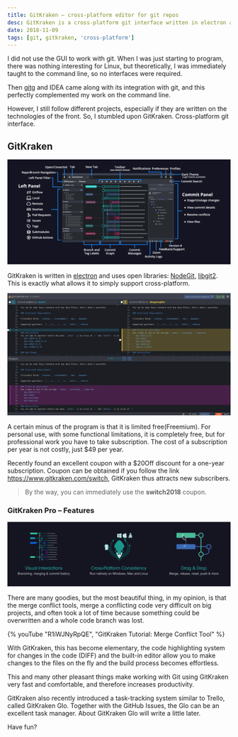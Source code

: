 ```yaml
---
title: GitKraken – cross-platform editor for git repos
desc: GitKraken is a cross-platform git interface written in electron and open libraries, offering merge conflict tools and a task-tracking system. Get a $20Off discount for a one-year subscription.
date: 2018-11-09
tags: [git, gitkraken, 'cross-platform']
---
```


I did not use the GUI to work with git. When I was just starting to program, there was nothing interesting for Linux,
but theoretically, I was immediately taught to the command line, so no interfaces were required.

Then [gitg](https://wiki.gnome.org/Apps/Gitg) and IDEA came along with its integration with git, and this perfectly
complemented my work on the command line.

However, I still follow different projects, especially if they are written on the technologies of the front. So, I
stumbled upon GitKraken. Cross-platform git interface.

## GitKraken

<img src="./girkraken-interface.png" alt="GitKraken Interface" eleventy:widths="900">

GitKraken is written in [electron](https://www.electronjs.org) and uses open
libraries: [NodeGit](https://www.nodegit.org), [libgit2](https://libgit2.org). This is exactly what allows it to
simply support cross-platform.

<img src="./gitkraken-merge.png" alt="GitKraken Merge" eleventy:widths="900">

A certain minus of the program is that it is limited free(Freemium). For personal use, with some functional limitations,
it is completely free, but for professional work you have to take subscription. The cost of a subscription per year is
not costly, just $49 per year.

Recently found an excellent coupon with a $20Off discount for a one-year subscription. Coupon can be obtained if you
follow the link <https://www.gitkraken.com/switch>, GitKraken thus attracts new subscribers.

> By the way, you can immediately use the **switch2018** coupon.

### GitKraken Pro – Features

<img src="./gk-features.png" alt="GitKraken Pro Features" eleventy:widths="900">

There are many goodies, but the most beautiful thing, in my opinion, is that the merge conflict tools, merge a
conflicting code very difficult on big projects, and often took a lot of time because something could be overwritten and
a whole code branch was lost.

{% youTube "R1iWJNyRpQE", "GitKraken Tutorial: Merge Conflict Tool" %}

With GitKraken, this has become elementary, the code highlighting system for changes in the code (DIFF) and the built-in
editor allow you to make changes to the files on the fly and the build process becomes effortless.

This and many other pleasant things make working with Git using GitKraken very fast and comfortable, and therefore
increases productivity.

GitKraken also recently introduced a task-tracking system similar to Trello, called GitKraken Glo. Together with the
GitHub Issues, the Glo can be an excellent task manager. About GitKraken Glo will write a little later.

Have fun?

